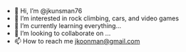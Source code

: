 - 👋 Hi, I’m @jkunsman76
- 👀 I’m interested in rock climbing, cars, and video games
- 🌱 I’m currently learning everything...
- 💞️ I’m looking to collaborate on ...
- 📫 How to reach me jkoonman@gmail.com

<!---
jkunsman76/jkunsman76 is a ✨ special ✨ repository because its `README.md` (this file) appears on your GitHub profile.
You can click the Preview link to take a look at your changes.
--->
